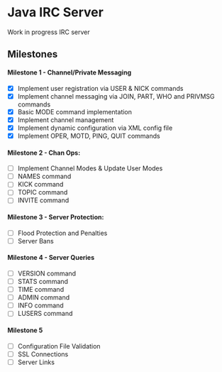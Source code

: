 # Java IRC Server
Work in progress IRC server


## Milestones

#### Milestone 1 - Channel/Private Messaging
- [x] Implement user registration via USER & NICK commands
- [x] Implement channel messaging via JOIN, PART, WHO and PRIVMSG commands
- [x] Basic MODE command implementation
- [x] Implement channel management
- [x] Implement dynamic configuration via XML config file
- [x] Implement OPER, MOTD, PING, QUIT commands

#### Milestone 2 - Chan Ops:
- [ ] Implement Channel Modes & Update User Modes
- [ ] NAMES command
- [ ] KICK command
- [ ] TOPIC command
- [ ] INVITE command

#### Milestone 3 - Server Protection:
- [ ] Flood Protection and Penalties
- [ ] Server Bans

#### Milestone 4 - Server Queries
- [ ] VERSION command
- [ ] STATS command
- [ ] TIME command
- [ ] ADMIN command
- [ ] INFO command
- [ ] LUSERS command

#### Milestone 5
- [ ] Configuration File Validation
- [ ] SSL Connections
- [ ] Server Links